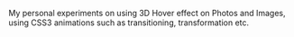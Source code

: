My personal experiments on using 3D Hover effect on Photos and Images, using CSS3 animations such as transitioning, transformation etc.

